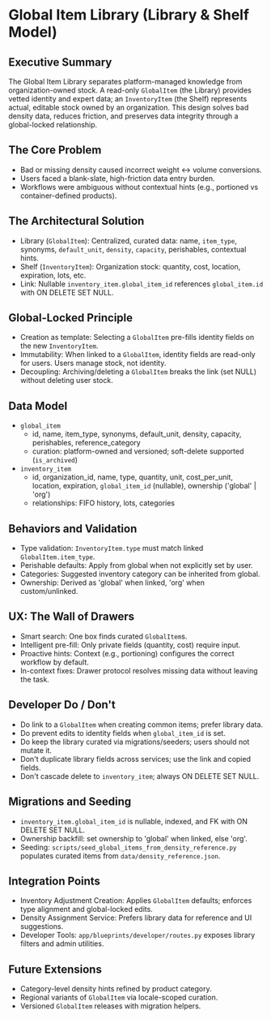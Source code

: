 # Global Item Library (Library & Shelf Model)

## Executive Summary

The Global Item Library separates platform-managed knowledge from organization-owned stock. A read-only `GlobalItem` (the Library) provides vetted identity and expert data; an `InventoryItem` (the Shelf) represents actual, editable stock owned by an organization. This design solves bad density data, reduces friction, and preserves data integrity through a global-locked relationship.

## The Core Problem

- Bad or missing density caused incorrect weight ↔ volume conversions.
- Users faced a blank-slate, high-friction data entry burden.
- Workflows were ambiguous without contextual hints (e.g., portioned vs container-defined products).

## The Architectural Solution

- Library (`GlobalItem`): Centralized, curated data: name, `item_type`, synonyms, `default_unit`, `density`, `capacity`, perishables, contextual hints.
- Shelf (`InventoryItem`): Organization stock: quantity, cost, location, expiration, lots, etc.
- Link: Nullable `inventory_item.global_item_id` references `global_item.id` with ON DELETE SET NULL.

## Global-Locked Principle

- Creation as template: Selecting a `GlobalItem` pre-fills identity fields on the new `InventoryItem`.
- Immutability: When linked to a `GlobalItem`, identity fields are read-only for users. Users manage stock, not identity.
- Decoupling: Archiving/deleting a `GlobalItem` breaks the link (set NULL) without deleting user stock.

## Data Model

- `global_item`
  - id, name, item_type, synonyms, default_unit, density, capacity, perishables, reference_category
  - curation: platform-owned and versioned; soft-delete supported (`is_archived`)
- `inventory_item`
  - id, organization_id, name, type, quantity, unit, cost_per_unit, location, expiration, `global_item_id` (nullable), ownership ('global' | 'org')
  - relationships: FIFO history, lots, categories

## Behaviors and Validation

- Type validation: `InventoryItem.type` must match linked `GlobalItem.item_type`.
- Perishable defaults: Apply from global when not explicitly set by user.
- Categories: Suggested inventory category can be inherited from global.
- Ownership: Derived as 'global' when linked, 'org' when custom/unlinked.

## UX: The Wall of Drawers

- Smart search: One box finds curated `GlobalItem`s.
- Intelligent pre-fill: Only private fields (quantity, cost) require input.
- Proactive hints: Context (e.g., portioning) configures the correct workflow by default.
- In-context fixes: Drawer protocol resolves missing data without leaving the task.

## Developer Do / Don't

- Do link to a `GlobalItem` when creating common items; prefer library data.
- Do prevent edits to identity fields when `global_item_id` is set.
- Do keep the library curated via migrations/seeders; users should not mutate it.
- Don't duplicate library fields across services; use the link and copied fields.
- Don't cascade delete to `inventory_item`; always ON DELETE SET NULL.

## Migrations and Seeding

- `inventory_item.global_item_id` is nullable, indexed, and FK with ON DELETE SET NULL.
- Ownership backfill: set ownership to 'global' when linked, else 'org'.
- Seeding: `scripts/seed_global_items_from_density_reference.py` populates curated items from `data/density_reference.json`.

## Integration Points

- Inventory Adjustment Creation: Applies `GlobalItem` defaults; enforces type alignment and global-locked edits.
- Density Assignment Service: Prefers library data for reference and UI suggestions.
- Developer Tools: `app/blueprints/developer/routes.py` exposes library filters and admin utilities.

## Future Extensions

- Category-level density hints refined by product category.
- Regional variants of `GlobalItem` via locale-scoped curation.
- Versioned `GlobalItem` releases with migration helpers.
